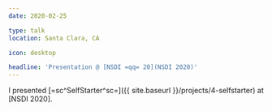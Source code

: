 ```yaml
---
date: 2020-02-25

type: talk
location: Santa Clara, CA

icon: desktop

headline: 'Presentation @ [NSDI =qq= 20](NSDI 2020)'
---
```


I presented [=sc^SelfStarter^sc=]({{ site.baseurl }}/projects/4-selfstarter) at [NSDI 2020].